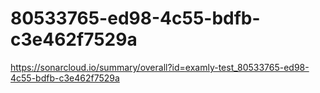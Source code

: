 # 80533765-ed98-4c55-bdfb-c3e462f7529a
https://sonarcloud.io/summary/overall?id=examly-test_80533765-ed98-4c55-bdfb-c3e462f7529a
